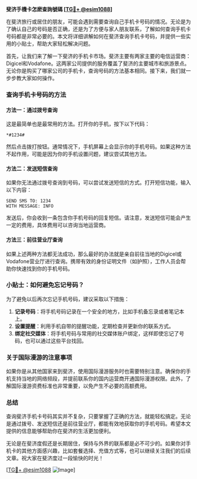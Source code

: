 **斐济手機卡怎麽查詢號碼 [[TG💪+ @esim1088](https://t.me/s/esim1088)]**

在斐济旅行或居住的朋友，可能会遇到需要查询自己手机卡号码的情况。无论是为了确认自己的号码是否正确，还是为了方便与家人朋友联系，了解如何查询手机卡号码都是非常必要的。本文将详细讲解如何在斐济查询手机卡号码，并提供一些实用的小贴士，帮助大家轻松解决问题。

首先，让我们来了解一下斐济的手机卡市场。斐济主要有两家主要的电信运营商：Digicel和Vodafone。这两家公司提供的服务覆盖了斐济的主要城市和旅游景点。无论你是购买了哪家公司的手机卡，查询号码的方法基本相同。接下来，我们就一步步教大家如何操作。

### 查询手机卡号码的方法

#### 方法一：通过拨号查询

这是最简单也是最常用的方法。打开你的手机，按下以下代码：

```
*#1234#
```

然后点击拨打按钮。通常情况下，手机屏幕上会显示你的手机号码。如果这种方法不起作用，可能是因为你的手机设置问题，建议尝试其他方法。

#### 方法二：发送短信查询

如果你无法通过拨号查询到号码，可以尝试发送短信的方式。打开短信功能，输入以下内容：

```
SEND SMS TO: 1234
WITH MESSAGE: INFO
```

发送后，你会收到一条包含你手机号码的回复短信。请注意，发送短信可能会产生一定的费用，具体费用可以咨询当地运营商。

#### 方法三：前往营业厅查询

如果上述两种方法都无法成功，那么最好的办法就是亲自前往当地的Digicel或Vodafone营业厅进行查询。携带有效的身份证明文件（如护照），工作人员会帮助你快速找到你的手机号码。

### 小贴士：如何避免忘记号码？

为了避免以后再次忘记手机号码，建议采取以下措施：

1. **记录号码**：将手机号码记录在一个安全的地方，比如手机备忘录或者笔记本上。
2. **设置提醒**：利用手机自带的提醒功能，定期检查并更新你的联系方式。
3. **绑定社交媒体**：将手机号码与常用的社交媒体账户绑定，这样即使忘记了号码，也可以通过这些平台找回。

### 关于国际漫游的注意事项

如果你是从其他国家来到斐济，使用国际漫游服务时也需要特别注意。确保你的手机支持当地的网络频段，并提前联系你的国内运营商开通国际漫游权限。此外，了解国际漫游资费标准也非常重要，以免产生不必要的高额费用。

### 总结

查询斐济手机卡号码其实并不复杂，只要掌握了正确的方法，就能轻松搞定。无论是通过拨号、发送短信还是前往营业厅，都能有效地获取你的手机号码。希望本文提供的信息能够帮助你在斐济的生活更加便利。

无论是在斐济度假还是长期居住，保持与外界的联系都是必不可少的。如果你对手机卡的其他方面感兴趣，比如套餐选择、充值方式等，也可以继续关注我们的后续文章。祝大家在斐济度过一段愉快的时光！

[[TG💪+ @esim1088](https://t.me/s/esim1088) ![Image](https://i.postimg.cc/4NQfJmqS/Snipaste-2025-05-13-00-14-12.png)]
